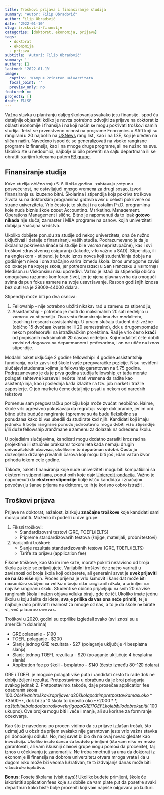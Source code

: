 ```yaml
---
title: Troškovi prijava i finansiranje studija
summary: "Autor: Filip Obradović"
author: Filip Obradović
date: '2022-01-10'
slug: troskovi-i-finansije
categories: [doktorat, ekonomija, prijava]
tags:
  - doktorat
  - ekonomija
  - prijava
subtitle: 'Autori: Filip Obradović'
summary: ''
authors: []
lastmod: '2022-01-10' 
image:
  caption: 'Kampus Prinston univerziteta'
  focal_point: ''
  preview_only: no
featured: no
projects: []
draft: FALSE
---
```

Važna stavka u planiranju daljeg školovanja svakako jesu finansije. Ispod ću detaljnije objasniti koliko je novca potrebno izdvojiti za prijave na doktorat iz oblasti ekonomije i finansija i na koji način se mogu pokrivati troškovi samih studija. Tekst se prvenstveno odnosi na programe  Economics u SAD koji su rangirani u 20 najboljih na [USNews](https://www.usnews.com/best-graduate-schools/top-humanities-schools/economics-rankings) rang listi, kao i na LSE, koji je uređen na sličan način. Navedeno ispod će se generalizovati na visoko rangirane programe iz finansija, kao i na mnoge druge programe, ali ne nužno na sve. Ukoliko ste u nedoumici, najbolje bi bilo proveriti na sajtu departmana ili se obratiti starijim kolegama putem [FB grupe](https://www.facebook.com/groups/serbianeconbusiness).

## Finansiranje studija

Kako studije obično traju 5-6 ili više godina i zahtevaju potpunu posvećenost, ne ostavljajući mnogo vremena za drugi posao, izvori finansiranja su izuzetno bitni. Školarina i stipendija koja pokriva troškove života su na doktorskim programima *gotovo uvek* u celosti pokrivene od strane univerziteta. Vrlo često je to slučaj i na ostalim Ph.D. programima koje nude biznis škole poput Accounting, Marketing, Management, Operations Management i slično. Bitno je napomenuti da to ipak **gotovo nikada** nije slučaj za master i MBA programe na osnovu kojih univerziteti dobijaju značajna sredstva. 

Ukoliko dobijete ponudu za studije od nekog univerziteta, ona će nužno uključivati i detalje o finansiranju vaših studija. Podrazumevano je da je školarina pokrivena (inače bi studije bile *veoma* nepristupačne), kao i svi troškovi zdravstvenog osiguranja (takođe, vrlo važno u SAD). Stipendija, ili na engleskom - stipend, je bruto iznos novca koji student/kinja dobija na godišnjem nivoa i ona značajno varira između škola. Iznos umnogome zavisi od lokacije na kojoj je škola, jer potrebni izdaci u San Francisku u Kaliforniji i Medisonu u Viskonsinu nisu uporedivi. Važno je istaći da stipendija obično omogućava razumno komforan život, jer je njena glavna svrha da omogući svima da pun fokus usmere na svoje usavršavanje. Raspon godišnjih iznosa bez outliera je 28000-44000 dolara.

Stipendija može biti po dva osnova:
1) Fellowship - nije potrebno uložiti nikakav rad u zamenu za stipendiju;
2) Assistantship - potrebno je raditi do maksimalnih 20 sati nedeljno u zamenu za stipendiju. Ova vrsta finansiranja ima dva modaliteta, teaching i research assistantship. U prvom slučaju student drži vežbe (obično 15 dvočasa kvartalno ili 20 semestralno), dok u drugom pomaže nekom profesoru/ki na istraživačkim projektima. Rad je vrlo često **kraći** od propisanih maksimalnih 20 časova nedeljno. Koji modalitet ćete dobiti zavisi od dogovora sa departmanom i profesorima, i on ne utiče na iznos stipendije.

Modalni paket uključuje 2 godine fellowship i 4 godine assistantship fundiranja, no to zavisi od škole i vaše pregovaračke pozicije. Nisu neviđeni slučajevi studenata kojima je fellowship garantovan na 5.75 godina. Podrazumevano je da je prva godina studija fellowship jer tada morate polagati zahtevne kurseve i nećete imati vremena da radite kao asistent/kinja, kao i poslednja kada izlazite na tzv. job market i tražite zaposlenje. O job marketu ćemo detaljnije pisati u nekom od narednih tekstova.

Pomenuo sam pregovaračku poziciju koja može zvučati neobično. Naime, škole vrlo agresivno pokušavaju da regrutuju svoje doktorande, jer im oni bitno utiču buduće rangiranje i spremne su da budu fleksibilne sa ponudama kako bi vas ubedili da studirate kod njih. Kandidati koji imaju jednako ili bolje rangirane ponude jednostavno mogu dobiti više stipendije i/ili duže fellowship aranžmane u zamenu za dolazak na određenu školu.

U pojedinim slučajevima, kandidati mogu dodatno zaraditi kroz rad na projektima ili stručnim praksama tokom leta kada nemaju drugih univerzitetskih obaveza, ukoliko im to departman odobri. Često je dozvoljeno držanje privatnih časova koji mogu biti još jedan važan izvor prihoda tokom cele godine.

Takođe, paketi finansiranja koje nude univerziteti mogu biti kompatibilni sa eksternim stipendijama, poput onih koje daje [Unicredit fondacija](https://www.unicreditgroup.eu/en/unicreditfoundation/initiatives/study-and-research/our-winners.html). Važno je napomenuti da **eksterne stipendije** bolje ističu kandidata i značajno povećavaju šanse prijema na doktorat, te ih je korisno dobro istražiti.

## Troškovi prijava	

Prijave na doktorat, nažalost, iziskuju **značajne troškove** koje kandidati sami moraju platiti. Možemo ih podeliti u dve grupe:
1) Fiksni troškovi:
	- Standardizovani testovi (GRE, TOEFL/IELTS)
	- Pripreme standardizovanih testova (knjige, materijali, probni testovi)
2) Varijabilni troškovi:
	- Slanje rezultata standardizovanih testova (GRE, TOEFL/IELTS)
	- Tarife za prijavu (application fee)

Fiksne troškove, kao što im ime kaže, morate pokriti nezavisno od broja škola za koje se prijavljujete. Varijabilni troškovi će znatno varirati u zavisnosti od broja škola koji odaberete, ali generalni savet je **uvek prijaviti se na što više** njih. Proces prijema je vrlo šumovit i kandidat može biti nasumično odbijen na velikom broju niže rangiranih škola, a primljen na najviše rangiranu školu. Studenti se obično prijavljuju na svih 20 najviše rangiranih škola i nakon objava odluka biraju gde će ići. Ukoliko imate jednu školu u koju želite da idete, **sva je prilika da vas ona neće primiti**, te je najbolje rano prihvatiti realnost za mnoge od nas, a to je da škole ne birate vi, već primarno one vas.

Troškovi u 2020. godini su otprilike izgledali ovako (svi iznosi su u američkim dolarima):
- GRE polaganje - $190
- TOEFL polaganje - $200
- Slanje jednog GRE rezultata - $27 (polaganje uključuje 4 besplatna slanja)
- Slanje jednog TOEFL rezultata - $20 (polaganje uključuje 4 besplatna slanja)
- Application fee po školi - besplatno - $140 (često između 80-120 dolara)

GRE i TOEFL je moguće polagati više puta i kandidati često to rade dok ne dobiju željeni rezultat. Pretpostavimo u obračunu da je broj polaganja svakog jednak 2. Pretpostavimo, takođe, da je prosečan application fee odabranih škola $100. Očekivani troškovi za prijave na 20 škola pod tim pretpostavkama su oko **$3500**, dok bi za 10 škola to iznosilo oko **$2000**, na šta bi trebalo dodati troškove knjiga za GRE i TOEFL koje bi bilo dobro kupiti (~$100 ukupno). Ove brojke mogu biti i veće i manje, ali su korisne za formiranje očekivanja.

Kao što je navedeno, po proceni vidimo da su prijave izdašan trošak, što uzimajući u obzir da prijem svakako nije garantovan jeste vrlo važna stavka pri donošenju odluka. No, moj savet bi bio da na ovaj novac gledate kao investiciju. Ukoliko imate šanse da budete primljeni (što vam niko ne može garantovati, ali vam iskusniji članovi grupe mogu pomoći da procenite), taj iznos u očekivanju je zanemarljiv. Ne treba smetnuti sa uma da doktorat iz ekonomije ili finansija na dobrom univerzitetu otvara mnoga vrata i da u dugom roku može biti veoma lukrativan, te to izdvajanje danas može biti višestruko isplativo.

**Bonus**: Posete školama (visit days)! Ukoliko budete primljeni, škole će iskoristiti application fees koje su dobile da vam plate put da posetite svaki departman kako biste bolje proceniti koji vam najviše odgovara po kulturi.

